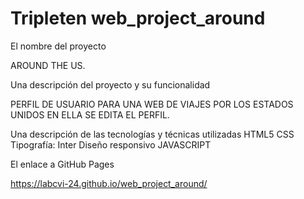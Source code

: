 # Tripleten web_project_around
El nombre del proyecto

AROUND THE US.

Una descripción del proyecto y su funcionalidad

PERFIL DE USUARIO PARA UNA WEB DE VIAJES POR LOS ESTADOS UNIDOS EN ELLA SE EDITA EL PERFIL.

Una descripción de las tecnologías y técnicas utilizadas
HTML5
CSS
Tipografía: Inter
Diseño responsivo
JAVASCRIPT

El enlace a GitHub Pages

https://labcvi-24.github.io/web_project_around/
